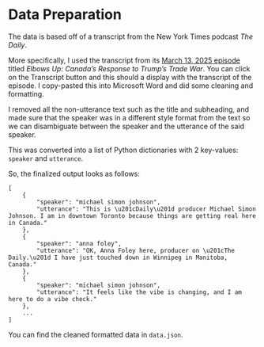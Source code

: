 # Data Preparation

The data is based off of a transcript from the New York Times podcast *The Daily*. 

More specifically, I used the transcript from its [March 13, 2025 episode](https://www.nytimes.com/2025/03/13/podcasts/the-daily/canada-trade-war-trump.html) titled *Elbows Up: Canada’s Response to Trump’s Trade War*. You can click on the Transcript button and this should a display with the transcript of the episode. I copy-pasted this into Microsoft Word and did some cleaning and formatting.

I removed all the non-utterance text such as the title and subheading, and made sure that the speaker was in a different style format from the text so we can disambiguate between the speaker and the utterance of the said speaker.

This was converted into a list of Python dictionaries with 2 key-values: `speaker` and `utterance`.

So, the finalized output looks as follows:
```
[
    {
        "speaker": "michael simon johnson",
        "utterance": "This is \u201cDaily\u201d producer Michael Simon Johnson. I am in downtown Toronto because things are getting real here in Canada."
    },
    {
        "speaker": "anna foley",
        "utterance": "OK, Anna Foley here, producer on \u201cThe Daily.\u201d I have just touched down in Winnipeg in Manitoba, Canada."
    },
    {
        "speaker": "michael simon johnson",
        "utterance": "It feels like the vibe is changing, and I am here to do a vibe check."
    },
    ...
]
```

You can find the cleaned formatted data in `data.json`.